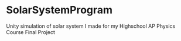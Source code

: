 # SolarSystemProgram
Unity simulation of solar system I made for my Highschool AP Physics Course Final Project 

